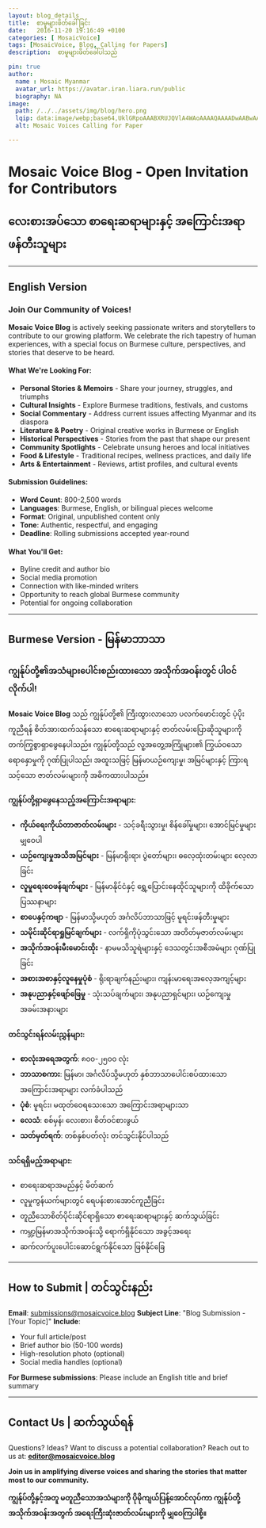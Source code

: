 ```yaml
---
layout: blog_details
title:  စာမူများဖိတ်ခေါ်ခြင်း  
date:   2016-11-20 19:16:49 +0100
categories: [ MosaicVoice]
tags: [MosaicVoice, Blog, Calling for Papers]
description:  စာမူများဖိတ်ခေါ်ပါသည်

pin: true
author:
  name : Mosaic Myanmar
  avatar_url: https://avatar.iran.liara.run/public
  biography: NA
image:
  path: /../../assets/img/blog/hero.png 
  lqip: data:image/webp;base64,UklGRpoAAABXRUJQVlA4WAoAAAAQAAAADwAABwAAQUxQSDIAAAARL0AmbZurmr57yyIiqE8oiG0bejIYEQTgqiDA9vqnsUSI6H+oAERp2HZ65qP/VIAWAFZQOCBCAAAA8AEAnQEqEAAIAAVAfCWkAALp8sF8rgRgAP7o9FDvMCkMde9PK7euH5M1m6VWoDXf2FkP3BqV0ZYbO6NA/VFIAAAA
  alt: Mosaic Voices Calling for Paper 

---
```


# Mosaic Voice Blog - Open Invitation for Contributors
## လေးစားအပ်သော စာရေးဆရာများနှင့် အကြောင်းအရာဖန်တီးသူများ

---

## **English Version**

### Join Our Community of Voices!

**Mosaic Voice Blog** is actively seeking passionate writers and storytellers to contribute to our growing platform. We celebrate the rich tapestry of human experiences, with a special focus on Burmese culture, perspectives, and stories that deserve to be heard.

#### **What We're Looking For:**
- **Personal Stories & Memoirs** - Share your journey, struggles, and triumphs
- **Cultural Insights** - Explore Burmese traditions, festivals, and customs
- **Social Commentary** - Address current issues affecting Myanmar and its diaspora
- **Literature & Poetry** - Original creative works in Burmese or English
- **Historical Perspectives** - Stories from the past that shape our present
- **Community Spotlights** - Celebrate unsung heroes and local initiatives
- **Food & Lifestyle** - Traditional recipes, wellness practices, and daily life
- **Arts & Entertainment** - Reviews, artist profiles, and cultural events

#### **Submission Guidelines:**
- **Word Count**: 800-2,500 words
- **Languages**: Burmese, English, or bilingual pieces welcome
- **Format**: Original, unpublished content only
- **Tone**: Authentic, respectful, and engaging
- **Deadline**: Rolling submissions accepted year-round

#### **What You'll Get:**
- Byline credit and author bio
- Social media promotion
- Connection with like-minded writers
- Opportunity to reach global Burmese community
- Potential for ongoing collaboration

---

## **Burmese Version - မြန်မာဘာသာ**

### ကျွန်ုပ်တို့၏အသံများပေါင်းစည်းထားသော အသိုက်အဝန်းတွင် ပါဝင်လိုက်ပါ!

**Mosaic Voice Blog** သည် ကျွန်ုပ်တို့၏ ကြီးထွားလာသော ပလက်ဖောင်းတွင် ပံ့ပိုးကူညီရန် စိတ်အားထက်သန်သော စာရေးဆရာများနှင့် ဇာတ်လမ်းပြောဆိုသူများကို တက်ကြွစွာရှာဖွေနေပါသည်။ ကျွန်ုပ်တို့သည် လူ့အတွေ့အကြုံများ၏ ကြွယ်ဝသော ရောနှောမှုကို ဂုဏ်ပြုပါသည်၊ အထူးသဖြင့် မြန်မာယဉ်ကျေးမှု၊ အမြင်များနှင့် ကြားရသင့်သော ဇာတ်လမ်းများကို အဓိကထားပါသည်။

#### **ကျွန်ုပ်တို့ရှာဖွေနေသည့်အကြောင်းအရာများ:**
- **ကိုယ်ရေးကိုယ်တာဇာတ်လမ်းများ** - သင့်ခရီးသွားမှု၊ စိန်ခေါ်မှုများ၊ အောင်မြင်မှုများ မျှဝေပါ
- **ယဉ်ကျေးမှုအသိအမြင်များ** - မြန်မာရိုးရာ၊ ပွဲတော်များ၊ ဓလေ့ထုံးတမ်းများ လေ့လာခြင်း
- **လူမှုရေးဝေဖန်ချက်များ** - မြန်မာနိုင်ငံနှင့် ရွှေ့ပြောင်းနေထိုင်သူများကို ထိခိုက်သောပြဿနာများ
- **စာပေနှင့်ကဗျာ** - မြန်မာသို့မဟုတ် အင်္ဂလိပ်ဘာသာဖြင့် မူရင်းဖန်တီးမှုများ
- **သမိုင်းဆိုင်ရာရှုမြင်ချက်များ** - လက်ရှိကိုပုံသွင်းသော အတိတ်မှဇာတ်လမ်းများ
- **အသိုက်အဝန်းမီးမောင်းထိုး** - နာမမသိသူရဲများနှင့် ဒေသတွင်းအစီအမံများ ဂုဏ်ပြုခြင်း
- **အစားအစာနှင့်လူနေမှုပုံစံ** - ရိုးရာချက်နည်းများ၊ ကျန်းမာရေးအလေ့အကျင့်များ
- **အနုပညာနှင့်ဖျော်ဖြေမှု** - သုံးသပ်ချက်များ၊ အနုပညာရှင်များ၊ ယဉ်ကျေးမှုအခမ်းအနားများ

#### **တင်သွင်းရန်လမ်းညွှန်များ:**
- **စာလုံးအရေအတွက်**: ၈၀၀-၂၅၀၀ လုံး
- **ဘာသာစကား**: မြန်မာ၊ အင်္ဂလိပ်သို့မဟုတ် နှစ်ဘာသာပေါင်းစပ်ထားသော အကြောင်းအရာများ လက်ခံပါသည်
- **ပုံစံ**: မူရင်း၊ မထုတ်ဝေရသေးသော အကြောင်းအရာများသာ
- **လေသံ**: စစ်မှန်၊ လေးစား၊ စိတ်ဝင်စားဖွယ်
- **သတ်မှတ်ရက်**: တစ်နှစ်ပတ်လုံး တင်သွင်းနိုင်ပါသည်

#### **သင်ရရှိမည့်အရာများ:**
- စာရေးဆရာအမည်နှင့် မိတ်ဆက်
- လူမှုကွန်ယက်များတွင် ရေပန်းစားအောင်ကူညီခြင်း
- တူညီသောစိတ်ပိုင်းဆိုင်ရာရှိသော စာရေးဆရာများနှင့် ဆက်သွယ်ခြင်း
- ကမ္ဘာ့မြန်မာအသိုက်အဝန်းသို့ ရောက်ရှိနိုင်သော အခွင့်အရေး
- ဆက်လက်ပူးပေါင်းဆောင်ရွက်နိုင်သော ဖြစ်နိုင်ခြေ

---

## **How to Submit | တင်သွင်းနည်း**

**Email**: submissions@mosaicvoice.blog
**Subject Line**: "Blog Submission - [Your Topic]"
**Include**: 
- Your full article/post
- Brief author bio (50-100 words)
- High-resolution photo (optional)
- Social media handles (optional)

**For Burmese submissions**: Please include an English title and brief summary

---

## **Contact Us | ဆက်သွယ်ရန်**

Questions? Ideas? Want to discuss a potential collaboration?
Reach out to us at: **editor@mosaicvoice.blog**

**Join us in amplifying diverse voices and sharing the stories that matter most to our community.**

**ကျွန်ုပ်တို့နှင့်အတူ မတူညီသောအသံများကို ပိုမိုကျယ်ပြန့်အောင်လုပ်ကာ ကျွန်ုပ်တို့အသိုက်အဝန်းအတွက် အရေးကြီးဆုံးဇာတ်လမ်းများကို မျှဝေကြပါစို့။**